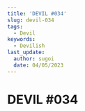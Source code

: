 ```yaml
---
title: 'DEVIL #034'
slug: devil-034
tags:
  - Devil
keywords:
  - Devilish
last_update:
  author: sugoi
  date: 04/05/2023
---
```


# DEVIL #034
